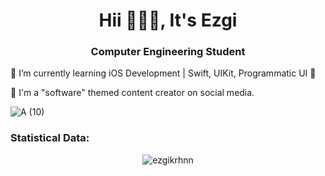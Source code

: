 <h1 align="center">Hii 🙋🏻‍♀️, It's Ezgi </h1>
<h3 align="center"> Computer Engineering Student </h3>



💜 I’m currently learning iOS Development | Swift, UIKit, Programmatic UI 📱

🍭 I'm a "software" themed content creator on social media.

![A (10)](https://github.com/ezgikrhnn/ezgikrhnn/assets/109277079/f9315162-f920-44d3-85fd-cc39324ea13e)



<h3>Statistical Data:</h3>
<p align="center">
  <img src="https://github-readme-stats.vercel.app/api/top-langs?username=ezgikrhnn&show_icons=true&locale=en&bg_color=0d1117&text_color=ffffff&layout=compact" alt="ezgikrhnn"/>
</p>



 

